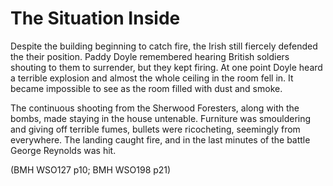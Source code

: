 # The Situation Inside

Despite the building beginning to catch fire, the Irish still fiercely defended
the their position. Paddy Doyle remembered hearing British soldiers shouting to
them to surrender, but they kept firing. At one point Doyle heard a terrible
explosion and almost the whole ceiling in the room fell in. It became impossible
to see as the room filled with dust and smoke. 

The continuous shooting from the Sherwood Foresters, along with the bombs, made
staying in the house untenable. Furniture was smouldering and giving off
terrible fumes, bullets were ricocheting, seemingly from everywhere. The landing
caught fire, and in the last minutes of the battle George Reynolds was hit. 

(BMH WSO127 p10; BMH WSO198 p21)

